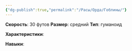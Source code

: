 ```yaml
---
{"dg-publish":true,"permalink":"/Расы/Орда/Гоблины/"}
---
```


**Скорость**: 30 футов
**Размер**: средний
**Тип**: гуманоид

**Характеристики**:

**Навыки**: